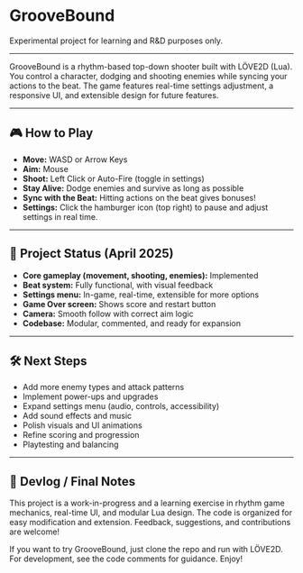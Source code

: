 # GrooveBound

Experimental project for learning and R&D purposes only.

---

GrooveBound is a rhythm-based top-down shooter built with LÖVE2D (Lua). You control a character, dodging and shooting enemies while syncing your actions to the beat. The game features real-time settings adjustment, a responsive UI, and extensible design for future features.

---

## 🎮 How to Play

- **Move:** WASD or Arrow Keys
- **Aim:** Mouse
- **Shoot:** Left Click or Auto-Fire (toggle in settings)
- **Stay Alive:** Dodge enemies and survive as long as possible
- **Sync with the Beat:** Hitting actions on the beat gives bonuses!
- **Settings:** Click the hamburger icon (top right) to pause and adjust settings in real time.

---

## 🚧 Project Status (April 2025)

- **Core gameplay (movement, shooting, enemies):** Implemented
- **Beat system:** Fully functional, with visual feedback
- **Settings menu:** In-game, real-time, extensible for more options
- **Game Over screen:** Shows score and restart button
- **Camera:** Smooth follow with correct aim logic
- **Codebase:** Modular, commented, and ready for expansion

---

## 🛠️ Next Steps

- Add more enemy types and attack patterns
- Implement power-ups and upgrades
- Expand settings menu (audio, controls, accessibility)
- Add sound effects and music
- Polish visuals and UI animations
- Refine scoring and progression
- Playtesting and balancing

---

## 📝 Devlog / Final Notes

This project is a work-in-progress and a learning exercise in rhythm game mechanics, real-time UI, and modular Lua design. The code is organized for easy modification and extension. Feedback, suggestions, and contributions are welcome!

If you want to try GrooveBound, just clone the repo and run with LÖVE2D. For development, see the code comments for guidance. Enjoy!
